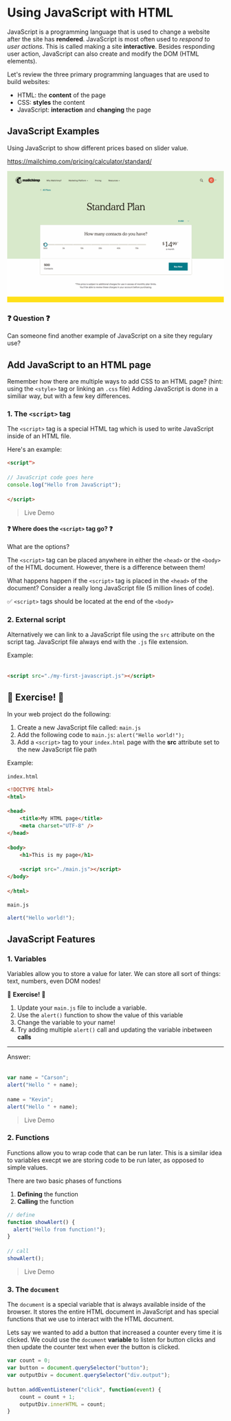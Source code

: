# Using JavaScript with HTML

JavaScript is a programming language that is used to change a website after the site has **rendered**. JavaScript is most often used to *respond to user actions*. This is called making a site **interactive**. Besides responding user action, JavaScript can also create and modify the DOM (HTML elements).

Let's review the three primary programming languages that are used to build websites:

 - HTML: the **content** of the page
 - CSS: **styles** the content
 - JavaScript: **interaction** and **changing** the page
 
## JavaScript Examples

Using JavaScript to show different prices based on slider value.

https://mailchimp.com/pricing/calculator/standard/

![JavaScript slider example](./js-example-mc.gif)

### ❓ Question ❓

Can someone find another example of JavaScript on a site they regulary use?

## Add JavaScript to an HTML page

Remember how there are multiple ways to add CSS to an HTML page? (hint: using the `<style>` tag or linking an `.css` file) Adding JavaScript is done in a similiar way, but with a few key differences.

### 1. The `<script>` tag

The `<script>` tag is a special HTML tag which is used to write JavaScript inside of an HTML file.

Here's an example:

```html
<script">

// JavaScript code goes here
console.log("Hello from JavaScript");
 
</script>
```

> Live Demo 

#### ❓ Where does the `<script>` tag go? ❓

What are the options? 

The `<script>` tag can be placed anywhere in either the `<head>` or the `<body>` of the HTML document. However, there is a difference between them!

What happens happen if the `<script>` tag is placed in the `<head>` of the document? Consider a really long JavaScript file (5 million lines of code).

✅ `<script>` tags should be located at the end of the `<body>`

### 2. External script

Alternatively we can link to a JavaScript file using the `src` attribute on the script tag. JavaScript file always end with the `.js` file extension.

Example: 

```html

<script src="./my-first-javascript.js"></script>

```

##  💃 Exercise! 🕺 

In your web project do the following:

1. Create a new JavaScript file called: `main.js`
1. Add the following code to `main.js`: `alert("Hello world!");`
1. Add a `<script>` tag to your `index.html` page with the **src** attribute set to the new JavaScript file path

Example:

`index.html`

```html
<!DOCTYPE html>
<html>

<head>
    <title>My HTML page</title>
    <meta charset="UTF-8" />
</head>

<body>
    <h1>This is my page</h1>
 
    <script src="./main.js"></script>
</body>

</html>
```

`main.js`

```js
alert("Hello world!");
```

## JavaScript Features

### 1. Variables

Variables allow you to store a value for later. We can store all sort of things: text, numbers, even DOM nodes!

💃 **Exercise!** 🕺

1. Update your `main.js` file to include a variable.
1. Use the `alert()` function to show the value of this variable
1. Change the variable to your name!
1. Try adding multiple `alert()` call and updating the variable inbetween **calls** 

---

Answer:

```js

var name = "Carson";
alert("Hello " + name);

name = "Kevin";
alert("Hello " + name);

```

> Live Demo

### 2. Functions

Functions allow you to wrap code that can be run later. This is a similar idea to variables execpt we are storing code to be run later, as opposed to simple values.

There are two basic phases of functions

1. **Defining** the function
1. **Calling** the function

```js
// define
function showAlert() {
  alert("Hello from function!");
}

// call
showAlert();
```

> Live Demo

### 3. The `document`

The `document` is a special variable that is always available inside of the browser. It stores the entire HTML document in JavaScript and has special functions that we use to interact with the HTML document.

Lets say we wanted to add a button that increased a counter every time it is clicked. We could use the `document` **variable** to listen for button clicks and then update the counter text when ever the button is clicked.

```js
var count = 0;
var button = document.querySelector("button");
var outputDiv = document.querySelector("div.output");

button.addEventListener("click", function(event) {
    count = count + 1;
    outputDiv.innerHTML = count;
}
```
